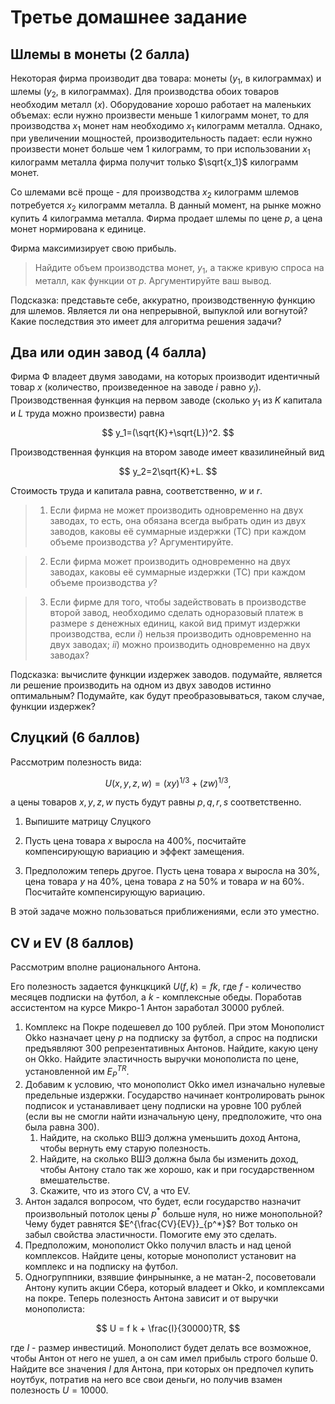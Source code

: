 # Третье домашнее задание

## Шлемы в монеты (2 балла)

Некоторая фирма производит два товара: монеты ($y_1$, в килограммах) и шлемы ($y_2$, в килограммах). Для производства обоих товаров необходим металл ($x$). Оборудование хорошо работает на маленьких объемах: если нужно произвести меньше $1$ килограмм монет, то для производства $x_1$ монет нам необходимо $x_1$ килограмм металла. Однако, при увеличении мощностей, производительность падает: если нужно произвести монет больше чем $1$ килограмм, то при использовании $x_1$ килограмм металла фирма получит только $\sqrt{x_1}$ килограмм монет. 

Со шлемами всё проще - для производства $x_2$ килограмм шлемов потребуется $x_2$ килограмм металла. В данный момент, на рынке можно купить $4$ килограмма металла. Фирма продает шлемы по цене $p$, а цена монет нормирована к единице. 

Фирма максимизирует свою прибыль.

> Найдите объем производства монет, $y_1$, а также кривую спроса на металл, как функции от $p$. Аргументируйте ваш вывод.

Подсказка: представьте себе, аккуратно, производственную функцию для шлемов. Является ли она непрерывной, выпуклой или вогнутой? Какие последствия это имеет для алгоритма решения задачи?

## Два или один завод (4 балла)

Фирма Ф владеет двумя заводами, на которых производит идентичный товар $x$ (количество, произведенное на заводе $i$ равно $y_i$). Производственная функция на первом заводе (сколько $y_1$ из $K$ капитала и $L$ труда можно произвести) равна

$$
y_1=(\sqrt{K}+\sqrt{L})^2.
$$

Производственная функция на втором заводе имеет квазилинейный вид

$$
y_2=2\sqrt{K}+L.
$$

Стоимость труда и капитала равна, соответственно, $w$ и $r$.

> 1. Если фирма не может производить одновременно на двух заводах, то есть, она обязана всегда выбрать один из двух заводов, каковы её суммарные издержки (TC) при каждом объеме производства $y$? Аргументируйте.

> 2. Если фирма может производить одновременно на двух заводах, каковы её суммарные издержки (TC) при каждом объеме производства $y$?

>3. Если фирме для того, чтобы задействовать в производстве второй завод, необходимо сделать одноразовый платеж в размере $s$ денежных единиц, какой вид примут издержки производства, если $i)$ нельзя производить одновременно на двух заводах; $ii)$ можно производить одновременно на двух заводах?

Подсказка: вычислите функции издержек заводов. подумайте, является ли решение производить на одном из двух заводов истинно оптимальным? Подумайте, как будут преобразовываться, таком случае, функции издержек?

## Слуцкий (6 баллов)

Рассмотрим полезность вида:

$$ U(x, y, z, w) = (xy)^{1/3} + (zw)^{1/3},$$

а цены товаров $x,y,z,w$ пусть будут равны $p,q,r,s$ соответственно.

1. Выпишите матрицу Слуцкого

2. Пусть цена товара $x$ выросла на 400\%, посчитайте компенсирующую вариацию и эффект замещения.

3. Предположим теперь другое. Пусть цена товара $x$ выросла на 30\%, цена товара $y$ на 40\%, цена товара $z$ на 50\% и товара $w$ на 60\%. Посчитайте компенсирующую вариацию.

В этой задаче можно пользоваться приближениями, если это уместно.

## CV и EV (8 баллов)

Рассмотрим вполне рационального Антона.  

Его полезность задается функцкцикй $U(f, k) = f k$, где $f$ - количество месяцев подписки на футбол, а $k$ - комплексные обеды. Поработав ассистентом на курсе Микро-1 Антон заработал 30000 рублей.

1. Комплекс на Покре подешевел до 100 рублей. При этом Монополист Okko назначает цену $p$ на подписку за футбол, а спрос на подписки предъявляют 300 репрезентативных Антонов. Найдите, какую цену он Okko. Найдите эластичность выручки монополиста по цене, установленной им $E^{TR}_P$.
2. Добавим к условию, что монополист Okko имел изначально нулевые предельные издержки. Государство начинает контролировать рынок подписок и устанавливает цену подписки на уровне 100 рублей (если вы не смогли найти изначальную цену, предположите, что она была равна 300).
   1) Найдите, на сколько ВШЭ должна уменьшить доход Антона, чтобы вернуть ему старую полезность.
   2) Найдите, на сколько ВШЭ должна была бы изменить доход, чтобы Антону стало так же хорошо, как и при государственном вмешательстве.
   3) Скажите, что из этого CV, а что EV.
3. Антон задался вопросом, что будет, если государство назначит произвольный потолок цены $p^*$ больше нуля, но ниже монопольной? Чему будет равнятся $E^{\frac{CV}{EV}}_{p^*}$? Вот только он забыл свойства эластичности. Помогите ему это сделать.
4. Предположим, монополист Okko получил власть и над ценой комплексов. Найдите цены, которые монополист установит на комплекс и на подписку на футбол.
5. Одногруппники, взявшие финрынынке, а не матан-2, посоветовали Антону купить акции Сбера, который владеет и Okko, и комплексами на покре. Теперь полезность Антона зависит и от выручки монополиста: 

$$
U = f k + \frac{I}{30000}TR,
$$

где $I$ - размер инвестиций. Монополист будет делать все возможное, чтобы Антон от него не ушел, а он сам имел прибыль строго больше 0. Найдите все значения $I$ для Антона, при которых он предпочел купить ноутбук, потратив на него все свои деньги, но получив взамен полезность $U = 10000$.

